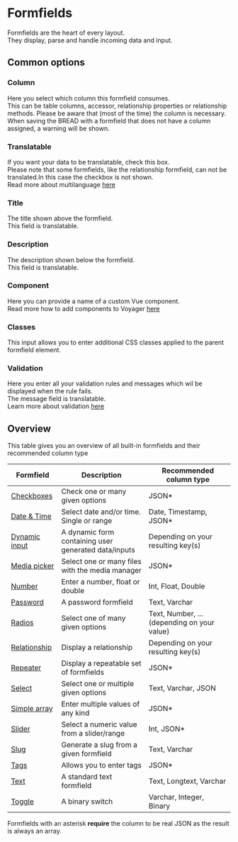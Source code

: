 # Formfields

Formfields are the heart of every layout.  
They display, parse and handle incoming data and input.

## Common options

### Column

Here you select which column this formfield consumes.  
This can be table columns, accessor, relationship properties or relationship methods. 
Please be aware that (most of the time) the column is necessary.  
When saving the BREAD with a formfield that does not have a column assigned, a warning will be shown.

### Translatable

If you want your data to be translatable, check this box.  
Please note that some formfields, like the relationship formfield, can not be translated.In this case the checkbox is not shown.   
Read more about multilanguage [here](../bread/multilanguage.md)

### Title

The title shown above the formfield.  
This field is translatable.

### Description

The description shown below the formfield.  
This field is translatable.

### Component

Here you can provide a name of a custom Vue component.  
Read more how to add components to Voyager [here](../plugins/components.md)

### Classes

This input allows you to enter additional CSS classes applied to the parent formfield element.

### Validation

Here you enter all your validation rules and messages which wil be displayed when the rule fails.  
The message field is translatable.  
Learn more about validation [here](../bread/validation.md)

## Overview

This table gives you an overview of all built-in formfields and their recommended column type

| **Formfield**                       | **Description**                                      | **Recommended column type**                |
|-------------------------------------|------------------------------------------------------|--------------------------------------------|
| [Checkboxes](checkboxes.md)         | Check one or many given options                      | JSON*                                      |
| [Date & Time](datetime.md)          | Select date and/or time. Single or range             | Date, Timestamp, JSON*                     |
| [Dynamic input](dynamic-input.md)   | A dynamic form containing user generated data/inputs | Depending on your resulting key(s)         |
| [Media picker](media-picker.md)     | Select one or many files with the media manager      | JSON*                                      |
| [Number](number.md)                 | Enter a number, float or double                      | Int, Float, Double                         |
| [Password](password.md)             | A password formfield                                 | Text, Varchar                              |
| [Radios](radio.md)                  | Select one of many given options                     | Text, Number, ... (depending on your value)|
| [Relationship](relationship.md)     | Display a relationship                               | Depending on your resulting key(s)         |
| [Repeater](repeater.md)             | Display a repeatable set of formfields               | JSON*                                      |
| [Select](select.md)                 | Select one or multiple given options                 | Text, Varchar, JSON                        |
| [Simple array](simple-array.md)     | Enter multiple values of any kind                    | JSON*                                      |
| [Slider](slider.md)                 | Select a numeric value from a slider/range           | Int, JSON*                                 |
| [Slug](slug.md)                     | Generate a slug from a given formfield               | Text, Varchar                              |
| [Tags](tags.md)                     | Allows you to enter tags                             | JSON*                                      |
| [Text](text.md)                     | A standard text formfield                            | Text, Longtext, Varchar                    |
| [Toggle](toggle.md)                 | A binary switch                                      | Varchar, Integer, Binary                   |


Formfields with an asterisk **require** the column to be real JSON as the result is always an array.